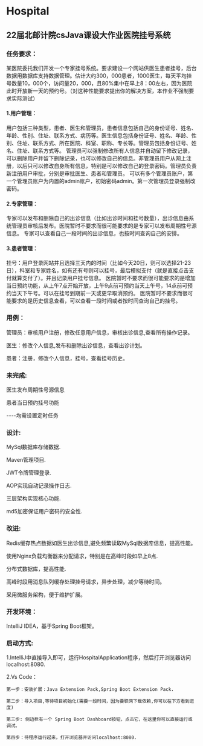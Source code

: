 # Hospital
## 22届北邮计院csJava课设大作业医院挂号系统

### 任务要求：
某医院委托我们开发一个专家挂号系统。要求建设一个网站供医生患者挂号，后台数据用数据库支持数据管理。估计大约300，000患者，1000医生，每天平均挂号数量10，000个，访问量20，000，且80%集中在早上8：00左右，因为医院此时开放新一天的预约号。（对这种性能要求提出你的解决方案，本作业不强制要求实际测试）

#### 1.用户管理：
用户包括三种类型，患者、医生和管理员，患者信息包括自己的身份证号、姓名、年龄、性别、住址、联系方式、病历等。医生信息包括身份证号、姓名、年龄、性别、住址、联系方式、所在医院、科室、职称、专长等。管理员包括身份证号、姓名、住址、联系方式等。
管理员可以强制修改所有人信息并自动留下修改记录，可以删除用户并留下删除记录，也可以修改自己的信息。非管理员用户从网上注册，以后只可以修改自身所有信息，特别是可以修改自己的登录密码。管理员负责新注册用户审批，分别是审批医生、患者和管理员。
可以有多个管理员账户，第一个管理员账户为内置的admin账户，初始密码admin。第一次管理员登录强制改密码。

#### 2.专家管理：
专家可以发布和删除自己的出诊信息（比如出诊时间和挂号数量），出诊信息由系统管理员审核后发布。医院暂时不要求而很可能要求的是专家可以发布周期性号源信息。
专家可以查看自己一段时间的出诊信息，也按时间查询自己的安排。

#### 3.患者管理：
挂号：用户登录网站并且选择三天内的时间（比如今天20日，则可以选择21-23日），科室和专家姓名，如有还有号则可以挂号，最后模拟支付（就是直接点击支付就算支付了）。并且记录用户挂号信息。
医院暂时不要求而很可能要求的是增加当日预约功能，从上午7点开始开放，上午9点前可预约当天上午号，14点前可预约当天下午号。可以在挂号到期前一天或更早取消预约。
医院暂时不要求而很可能要求的是历史信息查看，可以查看一段时间或者按时间查询自己的挂号。


### 用例：
管理员：审核用户注册，修改任意用户信息，审核出诊信息,查看所有操作记录。

医生：修改个人信息,发布和删除出诊信息，查看出诊计划。

患者：注册，修改个人信息，挂号，查看挂号历史。

### 未完成:
医生发布周期性号源信息

患者当日预约挂号功能

----均需设置定时任务

### 设计:
MySql数据库存储数据.

Maven管理项目.

JWT令牌管理登录.

AOP实现自动记录操作日志.

三层架构实现核心功能.

md5加密保证用户密码的安全性.

### 改进:
Redis缓存热点数据如医生出诊信息,避免频繁读取MySql数据库信息，提高性能。

使用Nginx负载均衡器来分配请求，特别是在高峰时段如早上8点.

分布式数据库，提高性能.

高峰时段用消息队列缓存处理挂号请求，异步处理，减少等待时间。

采用微服务架构，便于维护扩展。

### 开发环境：
 IntelliJ IDEA，基于Spring Boot框架。

### 启动方式:
1.IntelliJ中直接导入即可，运行HospitalApplication程序，然后打开浏览器访问localhost:8080.

2.Vs Code：

    第一步：安装扩展：Java Extension Pack,Spring Boot Extension Pack.

    第二步：导入项目,等待项目初始化(需要一段时间，因为要联网下载依赖,你可以在下方看到进度)

    第三步: 侧边栏有一个 Spring Boot Dashboard按钮，点击它，在这里你可以直接运行或调试。

    第四步：待程序运行起来，打开浏览器并访问localhost:8080.
